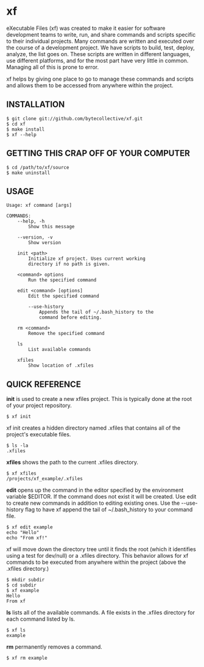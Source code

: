 xf
===
eXecutable Files (xf) was created to make it easier for software development teams
to write, run, and share commands and scripts specific to their individual projects.
Many commands are written and executed over the course of a development project. We have
scripts to build, test, deploy, analyze, the list goes on. These scripts are written in
different languages, use different platforms, and for the most part have very little
in common. Managing all of this is prone to error.

xf helps by giving one place to go to manage these commands and scripts and allows them
to be accessed from anywhere within the project.

INSTALLATION
------------
    $ git clone git://github.com/bytecollective/xf.git
	$ cd xf
	$ make install
	$ xf --help

GETTING THIS CRAP OFF OF YOUR COMPUTER
--------------------------------------
    $ cd /path/to/xf/source
    $ make uninstall

USAGE
-----
    Usage: xf command [args]

    COMMANDS:
        --help, -h               
            Show this message

        --version, -v            
            Show version

        init <path>              
            Initialize xf project. Uses current working 
            directory if no path is given.

        <command> options
            Run the specified command

        edit <command> [options]       
            Edit the specified command
            
            --use-history
                Appends the tail of ~/.bash_history to the
                command before editing.

        rm <command>         
            Remove the specified command

        ls                       
            List available commands

        xfiles                 
            Show location of .xfiles

QUICK REFERENCE
---------------

**init** is used to create a new xfiles project. This is typically done at the root of
your project repository.

	$ xf init

xf init creates a hidden directory named .xfiles that contains all of the project's
executable files.

	$ ls -la
	.xfiles

**xfiles** shows the path to the current .xfiles directory.

	$ xf xfiles
	/projects/xf_example/.xfiles

**edit** opens up the command in the editor specified by the environment variable $EDITOR.
If the command does not exist it will be created. Use edit to create new commands in
addition to editing existing ones. Use the --use-history flag to have xf append the tail
of ~/.bash\_history to your command file.

	$ xf edit example
	echo "Hello"
	echo "From xf!"

xf will move down the directory tree until it finds the root (which it identifies using a test for
dev/null) or a .xfiles directory. This behavior allows for xf commands to be executed from anywhere
within the project (above the .xfiles directory.)

	$ mkdir subdir
	$ cd subdir
	$ xf example
	Hello
	From xf

**ls** lists all of the available commands. A file exists in the .xfiles directory for each command listed
by ls.

	$ xf ls
	example

**rm** permanently removes a command.

	$ xf rm example
